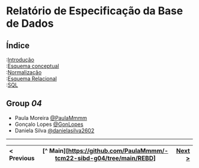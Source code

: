 # Relatório de Especificação da Base de Dados

## Índice

:[Introdução](rebd01.md)  
:[Esquema conceptual](rebd02.md)  
:[Normalização](rebd03.md)  
:[Esquema Relacional](rebd04.md)  
:[SQL](rebd05.md)  

## Group _04_

* Paula Moreira [@PaulaMmmm](https://github.com/PaulaMmmm)
* Gonçalo Lopes [@GonLopes](https://github.com/GonLopes)
* Daniela Silva [@danielasilva2602](https://github.com/Danielasilva2602)

---
< Previous | [^ Main][https://github.com/PaulaMmmm/-tcm22-sibd-g04/tree/main/REBD] | [Next >](rebd01.md)
:--- | :---: | ---: 
